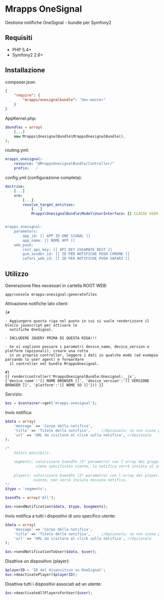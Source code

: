# Mrapps OneSignal
Gestione notifiche OneSignal - bundle per Symfony2

## Requisiti

  - PHP 5.4+
  - Symfony2 2.6+

## Installazione

composer.json:
```json
{
	"require": {
		"mrapps/onesignalbundle": "dev-master"
	}
}
```

AppKernel.php:
```php
$bundles = array(
    [...]
    new Mrapps\OnesignalBundle\MrappsOnesignalBundle(),
);
```

routing.yml:
```yaml
mrapps_onesignal:
    resource: "@MrappsOnesignalBundle/Controller/"
    prefix:   /
```

config.yml (configurazione completa):
```yaml
doctrine:
    [...]
    orm:
        [...]
        resolve_target_entities:
            [...]
            Mrapps\OnesignalBundle\Model\UserInterface: [[ CLASSE USER ALL'INTERNO DEL PROGETTO (es. AppBundle\Entity\User) ]]


mrapps_onesignal:
    parameters:
        app_id: [[ APP ID ONE SIGNAL ]]
        app_name: [[ NOME APP ]]
    web_push:
        rest_api_key: [[ API KEY CHIAMATE REST ]]
        gcm_sender_id: [[ ID PER NOTIFICHE PUSH CHROME ]]
        safari_web_id: [[ ID PER NOTIFICHE PUSH SAFARI ]]
```

## Utilizzo


Generazione files necessari in cartella ROOT WEB:
```!/bin/bash
app/console mrapps:onesignal:generatefiles
```


Attivazione notifiche lato client:
```twig
{#

- Aggiungere questa riga nel punto in cui si vuole renderizzare il blocco javascript per attivare le
  notifiche OneSignal.

- INCLUDERE JQUERY PRIMA DI QUESTA RIGA!!!

- Se si vogliono passare i parametri device_name, device_version e platform (opzionali), creare una rotta
  in un proprio controller, leggere i dati in qualche modo (ad esempio parsando lo user agent) e forwardare
  il controller nel bundle MrappsOnesignal.
  
#}
{{ render(controller('MrappsOnesignalBundle:Onesignal:__js', {'device_name':'[[ NOME BROWSER ]]', 'device_version':'[[ VERSIONE BROWSER ]]', 'platform':'[[ NOME SO ]]'})) }}
```


Servizio:
```php
$os = $container->get('mrapps.onesignal');
```


Invio notifica:
```php
$data = array(
    'message' => 'Corpo della notifica',
    'title' => 'Titolo della notifica',     //Opzionale; se non viene passato, verrà impostato di default il nome dell'app
    'url' => 'URL da visitare al click sulla notifica', //Opzionale
);

/*
    Valori possibili:

    segments: valorizzare $sendTo (3° parametro) con l'array dei gruppi (segments) a cui inviare la notifica. Se non
              viene specificato niente, la notifica verrà inviata al segmento All (tutti gli utenti).
              
    players: valorizzare $sendTo (3° parametro) con l'array dei playerID a cui inviare la notifica. Se non viene specificato
             niente, non verrà inviata nessuna notifica.
*/
$type = 'segments';

$sendTo = array('All');

$os->sendNotification($data, $type, $segments);
```

Invio notifica a tutti i dispositivi di uno specifico utente:
```php
$data = array(
    'message' => 'Corpo della notifica',
    'title' => 'Titolo della notifica',     //Opzionale; se non viene passato, verrà impostato di default il nome dell'app
    'url' => 'URL da visitare al click sulla notifica', //Opzionale
);

$os->sendNotificationToUser($data, $user);
```


Disattiva un dispositivo (player):
```php
$playerID = 'ID del dispositivo su OneSignal';
$os->deactivatePlayer($playerID);
```


Disattiva tutti i dispositivi associati ad un utente:
```php
$os->deactivateAllPlayersForUser($user);
```
